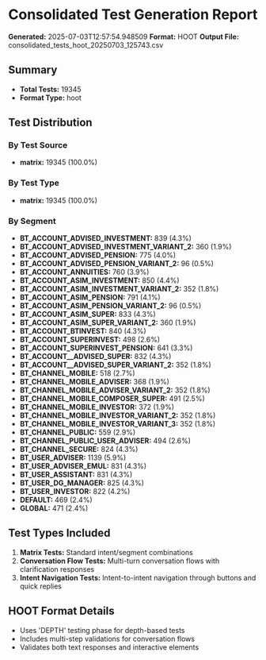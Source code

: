 # Consolidated Test Generation Report

**Generated:** 2025-07-03T12:57:54.948509
**Format:** HOOT
**Output File:** consolidated_tests_hoot_20250703_125743.csv

## Summary

- **Total Tests:** 19345
- **Format Type:** hoot

## Test Distribution

### By Test Source

- **matrix:** 19345 (100.0%)

### By Test Type

- **matrix:** 19345 (100.0%)

### By Segment

- **BT_ACCOUNT_ADVISED_INVESTMENT:** 839 (4.3%)
- **BT_ACCOUNT_ADVISED_INVESTMENT_VARIANT_2:** 360 (1.9%)
- **BT_ACCOUNT_ADVISED_PENSION:** 775 (4.0%)
- **BT_ACCOUNT_ADVISED_PENSION_VARIANT_2:** 96 (0.5%)
- **BT_ACCOUNT_ANNUITIES:** 760 (3.9%)
- **BT_ACCOUNT_ASIM_INVESTMENT:** 850 (4.4%)
- **BT_ACCOUNT_ASIM_INVESTMENT_VARIANT_2:** 352 (1.8%)
- **BT_ACCOUNT_ASIM_PENSION:** 791 (4.1%)
- **BT_ACCOUNT_ASIM_PENSION_VARIANT_2:** 96 (0.5%)
- **BT_ACCOUNT_ASIM_SUPER:** 833 (4.3%)
- **BT_ACCOUNT_ASIM_SUPER_VARIANT_2:** 360 (1.9%)
- **BT_ACCOUNT_BTINVEST:** 840 (4.3%)
- **BT_ACCOUNT_SUPERINVEST:** 498 (2.6%)
- **BT_ACCOUNT_SUPERINVEST_PENSION:** 641 (3.3%)
- **BT_ACCOUNT__ADVISED_SUPER:** 832 (4.3%)
- **BT_ACCOUNT__ADVISED_SUPER_VARIANT_2:** 352 (1.8%)
- **BT_CHANNEL_MOBILE:** 518 (2.7%)
- **BT_CHANNEL_MOBILE_ADVISER:** 368 (1.9%)
- **BT_CHANNEL_MOBILE_ADVISER_VARIANT_2:** 352 (1.8%)
- **BT_CHANNEL_MOBILE_COMPOSER_SUPER:** 491 (2.5%)
- **BT_CHANNEL_MOBILE_INVESTOR:** 372 (1.9%)
- **BT_CHANNEL_MOBILE_INVESTOR_VARIANT_2:** 352 (1.8%)
- **BT_CHANNEL_MOBILE_INVESTOR_VARIANT_3:** 352 (1.8%)
- **BT_CHANNEL_PUBLIC:** 559 (2.9%)
- **BT_CHANNEL_PUBLIC_USER_ADVISER:** 494 (2.6%)
- **BT_CHANNEL_SECURE:** 824 (4.3%)
- **BT_USER_ADVISER:** 1139 (5.9%)
- **BT_USER_ADVISER_EMUL:** 831 (4.3%)
- **BT_USER_ASSISTANT:** 831 (4.3%)
- **BT_USER_DG_MANAGER:** 825 (4.3%)
- **BT_USER_INVESTOR:** 822 (4.2%)
- **DEFAULT:** 469 (2.4%)
- **GLOBAL:** 471 (2.4%)

## Test Types Included

1. **Matrix Tests:** Standard intent/segment combinations
2. **Conversation Flow Tests:** Multi-turn conversation flows with clarification responses
3. **Intent Navigation Tests:** Intent-to-intent navigation through buttons and quick replies

## HOOT Format Details

- Uses 'DEPTH' testing phase for depth-based tests
- Includes multi-step validations for conversation flows
- Validates both text responses and interactive elements
